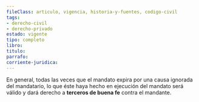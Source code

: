 ```yaml
---
fileClass: articulo, vigencia, historia-y-fuentes, codigo-civil
tags:
- derecho-civil
- derecho-privado
estado: vigente
tipo: completo
libro:
titulo:
parrafo:
corriente-juridica:
---
```

En general, todas las veces que el mandato expira por una causa ignorada del mandatario, lo que éste haya hecho en ejecución del mandato será válido y dará derecho a **terceros de buena fe** contra el mandante.